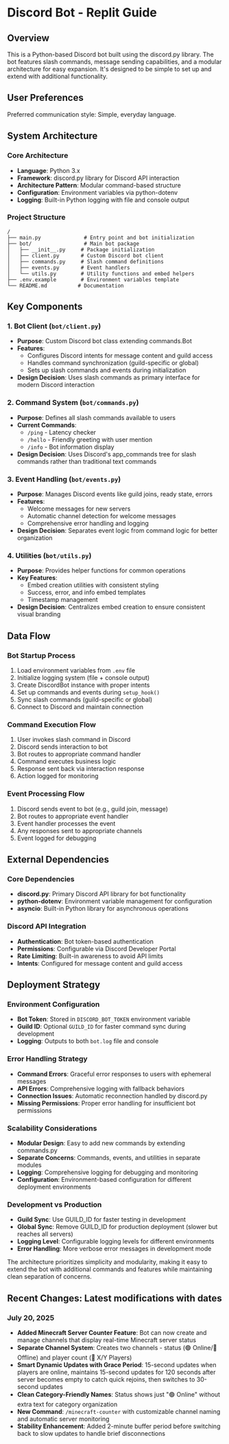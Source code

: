 # Discord Bot - Replit Guide

## Overview

This is a Python-based Discord bot built using the discord.py library. The bot features slash commands, message sending capabilities, and a modular architecture for easy expansion. It's designed to be simple to set up and extend with additional functionality.

## User Preferences

Preferred communication style: Simple, everyday language.

## System Architecture

### Core Architecture
- **Language**: Python 3.x
- **Framework**: discord.py library for Discord API interaction
- **Architecture Pattern**: Modular command-based structure
- **Configuration**: Environment variables via python-dotenv
- **Logging**: Built-in Python logging with file and console output

### Project Structure
```
/
├── main.py              # Entry point and bot initialization
├── bot/                 # Main bot package
│   ├── __init__.py     # Package initialization
│   ├── client.py       # Custom Discord bot client
│   ├── commands.py     # Slash command definitions
│   ├── events.py       # Event handlers
│   └── utils.py        # Utility functions and embed helpers
├── .env.example        # Environment variables template
└── README.md          # Documentation
```

## Key Components

### 1. Bot Client (`bot/client.py`)
- **Purpose**: Custom Discord bot class extending commands.Bot
- **Features**: 
  - Configures Discord intents for message content and guild access
  - Handles command synchronization (guild-specific or global)
  - Sets up slash commands and events during initialization
- **Design Decision**: Uses slash commands as primary interface for modern Discord interaction

### 2. Command System (`bot/commands.py`)
- **Purpose**: Defines all slash commands available to users
- **Current Commands**:
  - `/ping` - Latency checker
  - `/hello` - Friendly greeting with user mention
  - `/info` - Bot information display
- **Design Decision**: Uses Discord's app_commands tree for slash commands rather than traditional text commands

### 3. Event Handling (`bot/events.py`)
- **Purpose**: Manages Discord events like guild joins, ready state, errors
- **Features**: 
  - Welcome messages for new servers
  - Automatic channel detection for welcome messages
  - Comprehensive error handling and logging
- **Design Decision**: Separates event logic from command logic for better organization

### 4. Utilities (`bot/utils.py`)
- **Purpose**: Provides helper functions for common operations
- **Key Features**:
  - Embed creation utilities with consistent styling
  - Success, error, and info embed templates
  - Timestamp management
- **Design Decision**: Centralizes embed creation to ensure consistent visual branding

## Data Flow

### Bot Startup Process
1. Load environment variables from `.env` file
2. Initialize logging system (file + console output)
3. Create DiscordBot instance with proper intents
4. Set up commands and events during `setup_hook()`
5. Sync slash commands (guild-specific or global)
6. Connect to Discord and maintain connection

### Command Execution Flow
1. User invokes slash command in Discord
2. Discord sends interaction to bot
3. Bot routes to appropriate command handler
4. Command executes business logic
5. Response sent back via interaction response
6. Action logged for monitoring

### Event Processing Flow
1. Discord sends event to bot (e.g., guild join, message)
2. Bot routes to appropriate event handler
3. Event handler processes the event
4. Any responses sent to appropriate channels
5. Event logged for debugging

## External Dependencies

### Core Dependencies
- **discord.py**: Primary Discord API library for bot functionality
- **python-dotenv**: Environment variable management for configuration
- **asyncio**: Built-in Python library for asynchronous operations

### Discord API Integration
- **Authentication**: Bot token-based authentication
- **Permissions**: Configurable via Discord Developer Portal
- **Rate Limiting**: Built-in awareness to avoid API limits
- **Intents**: Configured for message content and guild access

## Deployment Strategy

### Environment Configuration
- **Bot Token**: Stored in `DISCORD_BOT_TOKEN` environment variable
- **Guild ID**: Optional `GUILD_ID` for faster command sync during development
- **Logging**: Outputs to both `bot.log` file and console

### Error Handling Strategy
- **Command Errors**: Graceful error responses to users with ephemeral messages
- **API Errors**: Comprehensive logging with fallback behaviors
- **Connection Issues**: Automatic reconnection handled by discord.py
- **Missing Permissions**: Proper error handling for insufficient bot permissions

### Scalability Considerations
- **Modular Design**: Easy to add new commands by extending commands.py
- **Separate Concerns**: Commands, events, and utilities in separate modules
- **Logging**: Comprehensive logging for debugging and monitoring
- **Configuration**: Environment-based configuration for different deployment environments

### Development vs Production
- **Guild Sync**: Use GUILD_ID for faster testing in development
- **Global Sync**: Remove GUILD_ID for production deployment (slower but reaches all servers)
- **Logging Level**: Configurable logging levels for different environments
- **Error Handling**: More verbose error messages in development mode

The architecture prioritizes simplicity and modularity, making it easy to extend the bot with additional commands and features while maintaining clean separation of concerns.

## Recent Changes: Latest modifications with dates

### July 20, 2025
- **Added Minecraft Server Counter Feature**: Bot can now create and manage channels that display real-time Minecraft server status
- **Separate Channel System**: Creates two channels - status (🟢 Online/🔴 Offline) and player count (👤 X/Y Players)  
- **Smart Dynamic Updates with Grace Period**: 15-second updates when players are online, maintains 15-second updates for 120 seconds after server becomes empty to catch quick rejoins, then switches to 30-second updates
- **Clean Category-Friendly Names**: Status shows just "🟢 Online" without extra text for category organization
- **New Command**: `/minecraft-counter` with customizable channel naming and automatic server monitoring
- **Stability Enhancement**: Added 2-minute buffer period before switching back to slow updates to handle brief disconnections